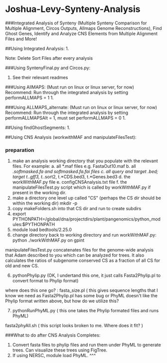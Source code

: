 # Joshua-Levy-Synteny-Analysis
###Integrated Analysis of Synteny (Multiple Synteny Comparison for Multiple Alignment, Circos Outputs, Allmaps Genome Reconstructions), Find Ghost Genes, Identify and Analyze CNS Elements from Multiple Alignment Files and More!


##Using Integrated Analysis:
1. 


Note: Delete Sort Files after every analysis

###Using SyntenyFinal.py and Circos.py:
1. See their relevant readmes

###Using AllMAPS: (Must run on linux or linux server, for now)
Recommend: Run through the integrated analysis by setting performALLMAPS = 1
1. 


###Using ALLMAPS_alternate: (Must run on linux or linux server, for now)
Recommend: Run through the integrated analysis by setting performALLMAPSAlt = 1, must set performALLMAPS = 0
1. 

##Using findGhostSegments:
1. 



##Using CNS Analysis (workwithMAF and manipulateFilesTest):

### preparation
1.  make an analysis working directory that you populate with the relevant files.  For example:
a. all *.maf files e.g. FastaOut10.maf
b. all *.softmasked.fa and softmasked.fa.fai files
c. all query and target *.bed; target t.*.gff3, t.*.sort2, t.*CDS.bed3, t.*Genes.bed3
d. the workWithMAF.py file
e. configCNSAnalysis.txt file
f. the manipulateFilesTest.py script which is called by  workWithMAF.py if present in the working dir.
2.  make a directory one level up called "CS" (perhaps the CS dir should be within the working dir) mkdir -p 
3. copy makeFolders.sh into that CS dir and run to create subdirs
4. export PYTHONPATH=/global/dna/projectdirs/plant/pangenomics/python_modules:$PYTHONPATH
5. module load bedtools/2.25.0
6. change directory back to working directory and run workWithMAF.py: python ./workWithMAF.py on gpint

 

manipulateFilesTest.py concatenates files for the genome-wide analysis that Adam described to you which can be analyzed for trees.  It also calculates the ratios of subgenome conserved CS as a fraction of all CS for old and new CS.

6.  pythonPhylip.py (OK, I undertand this one, it just calls Fasta2Phylip.pl to convert format to Phylip format)

where does this one go? :   fasta_size.pl ( this gives sequence lengths that I know we need as Fasta2Phylip.pl has some bug or PhyML doesn't like the Phylip format written above, but how do we utilize this?

7.  pythonRunPhyML.py ( this one takes the Phylip formated files and runs PhyML)

fasta2phyAll.sh ( this script looks broken to me. Where does it fit? )
  
  
  
###What to do after CNS Analysis Completes:
1. Convert fasta files to phylip files and run them under PhyML to generate trees. Can visualize these trees using FigTree.
2. If using NERSC, module load PhyML. ^^^
